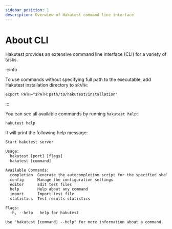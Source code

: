 ```yaml
---
sidebar_position: 1
description: Overwiew of Hakutest command line interface
---
```


# About CLI

Hakutest provides an extensive command line interface (CLI) for a variety of tasks.

:::info

To use commands without specifying full path to the executable, add Hakutest installation directory to `$PATH`:

```shell
export PATH="$PATH:path/to/hakutest/installation"
```

:::

You can see all available commands by running `hakutest help`:

```shell
hakutest help
```

It will print the following help message:

```txt title='Help message'
Start hakutest server

Usage:
  hakutest [port] [flags]
  hakutest [command]

Available Commands:
  completion  Generate the autocompletion script for the specified shell
  config      Manage the configuration settings
  editor      Edit test files
  help        Help about any command
  import      Import test file
  statistics  Test results statistics

Flags:
  -h, --help   help for hakutest

Use "hakutest [command] --help" for more information about a command.
```
